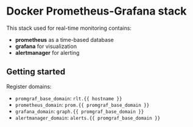 # Docker Prometheus-Grafana stack

This stack used for real-time monitoring contains:
- **prometheus** as a time-based database
- **grafana** for visualization
- **alertmanager** for alerting

## Getting started

Register domains:

- `promgraf_base_domain`: `rlt.{{ hostname }}`
- `prometheus_domain`: `prom.{{ promgraf_base_domain }}`
- `grafana_domain`: `graph.{{ promgraf_base_domain }}`
- `alertmanager_domain`: `alerts.{{ promgraf_base_domain }}`